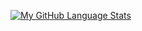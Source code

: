[![My GitHub Language Stats](https://github-readme-stats.vercel.app/api/top-langs/?username=NoseferatuWKF&langs_count=10&theme=tokyonight&border_color=30363d)]()
